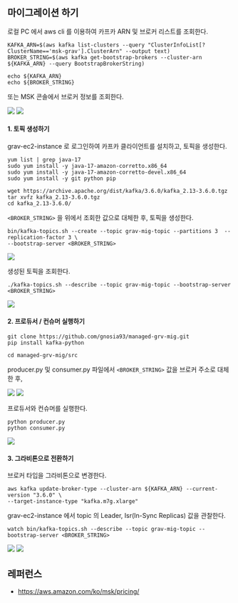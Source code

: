 ## 마이그레이션 하기 ##

로컬 PC 에서 aws cli 를 이용하여 카프카 ARN 및 브로커 리스트를 조회한다.
```
KAFKA_ARN=$(aws kafka list-clusters --query "ClusterInfoList[?ClusterName=='msk-grav'].ClusterArn" --output text)
BROKER_STRING=$(aws kafka get-bootstrap-brokers --cluster-arn ${KAFKA_ARN} --query BootstrapBrokerString)

echo ${KAFKA_ARN}
echo ${BROKER_STRING}
```

또는 MSK 콘솔에서 브로커 정보를 조회한다. 

![](https://github.com/gnosia93/managed-grv-mig/blob/main/tutorial/images/msk-11.png)
![](https://github.com/gnosia93/managed-grv-mig/blob/main/tutorial/images/msk-12.png)


#### 1. 토픽 생성하기 ####

grav-ec2-instance 로 로그인하여 카프카 클라이언트를 설치하고, 토픽을 생성한다.  
```
yum list | grep java-17
sudo yum install -y java-17-amazon-corretto.x86_64
sudo yum install -y java-17-amazon-corretto-devel.x86_64
sudo yum install -y git python pip

wget https://archive.apache.org/dist/kafka/3.6.0/kafka_2.13-3.6.0.tgz
tar xvfz kafka_2.13-3.6.0.tgz 
cd kafka_2.13-3.6.0/
```

`<BROKER_STRING>` 을 위에서 조회한 값으로 대체한 후, 토픽을 생성한다. 
```
bin/kafka-topics.sh --create --topic grav-mig-topic --partitions 3  --replication-factor 3 \
--bootstrap-server <BROKER_STRING>
```
![](https://github.com/gnosia93/managed-grv-mig/blob/main/tutorial/images/msk-03.png)

생성된 토픽을 조회한다. 
```
./kafka-topics.sh --describe --topic grav-mig-topic --bootstrap-server <BROKER_STRING>
```
![](https://github.com/gnosia93/managed-grv-mig/blob/main/tutorial/images/msk-04.png)



#### 2. 프로듀서 / 컨슈머 실행하기 ####

```
git clone https://github.com/gnosia93/managed-grv-mig.git
pip install kafka-python

cd managed-grv-mig/src
```
producer.py 및 consumer.py 파일에서 `<BROKER_STRING>` 값을 브로커 주소로 대체한 후,  

![](https://github.com/gnosia93/managed-grv-mig/blob/main/tutorial/images/msk-05.png)
![](https://github.com/gnosia93/managed-grv-mig/blob/main/tutorial/images/msk-06.png)

프로듀서와 컨슈머를 실행한다. 
```
python producer.py
python consumer.py 
```
![](https://github.com/gnosia93/managed-grv-mig/blob/main/tutorial/images/msk-07.png)



#### 3. 그라비톤으로 전환하기 ####

브로커 타입을 그라비톤으로 변경한다. 
```
aws kafka update-broker-type --cluster-arn ${KAFKA_ARN} --current-version "3.6.0" \
--target-instance-type "kafka.m7g.xlarge"
```

grav-ec2-instance 에서 topic 의 Leader, Isr(In-Sync Replicas) 값을 관찰한다. 
```
watch bin/kafka-topics.sh --describe --topic grav-mig-topic --bootstrap-server <BROKER_STRING>
```
![](https://github.com/gnosia93/managed-grv-mig/blob/main/tutorial/images/msk-08.png)
![](https://github.com/gnosia93/managed-grv-mig/blob/main/tutorial/images/msk-09.png)


## 레퍼런스 ##

* https://aws.amazon.com/ko/msk/pricing/
